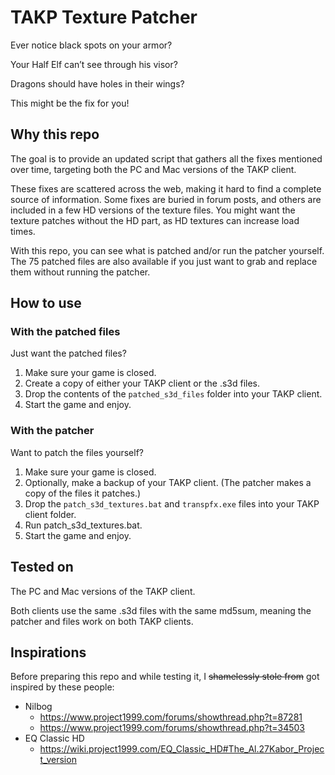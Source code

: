 # TAKP Texture Patcher

Ever notice black spots on your armor?

Your Half Elf can’t see through his visor?

Dragons should have holes in their wings?

This might be the fix for you!

## Why this repo

The goal is to provide an updated script that gathers all the fixes mentioned over time, targeting both the PC and Mac versions of the TAKP client.

These fixes are scattered across the web, making it hard to find a complete source of information. Some fixes are buried in forum posts, and others are included in a few HD versions of the texture files. You might want the texture patches without the HD part, as HD textures can increase load times.

With this repo, you can see what is patched and/or run the patcher yourself. The 75 patched files are also available if you just want to grab and replace them without running the patcher.

## How to use

### With the patched files

Just want the patched files?

1. Make sure your game is closed.
2. Create a copy of either your TAKP client or the .s3d files.
3. Drop the contents of the `patched_s3d_files` folder into your TAKP client.
4. Start the game and enjoy.


### With the patcher

Want to patch the files yourself?

1. Make sure your game is closed.
2. Optionally, make a backup of your TAKP client. (The patcher makes a copy of the files it patches.)
3. Drop the `patch_s3d_textures.bat` and `transpfx.exe` files into your TAKP client folder.
4. Run patch_s3d_textures.bat.
5. Start the game and enjoy.


## Tested on

The PC and Mac versions of the TAKP client.

Both clients use the same .s3d files with the same md5sum, meaning the patcher and files work on both TAKP clients.

## Inspirations

Before preparing this repo and while testing it, I ~~shamelessly stole from~~ got inspired by these people:

- Nilbog
  - https://www.project1999.com/forums/showthread.php?t=87281
  - https://www.project1999.com/forums/showthread.php?t=34503
- EQ Classic HD
  - https://wiki.project1999.com/EQ_Classic_HD#The_Al.27Kabor_Project_version
